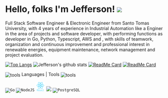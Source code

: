 # Hello, folks  I'm Jefferson! <img src="https://raw.githubusercontent.com/MartinHeinz/MartinHeinz/master/wave.gif" width="30px">

Full Stack Software Engineer & Electronic Engineer from Santo Tomas University, with 4 years of experience in Industrial Automation like a Enginer in the area of projects and software developer, with performing functions as developer in Go, Python, Typescript, AWS and , with skills of teamwork, organization and continuous improvement and professional interest in renewable energies, equipment maintenance, network management and project evaluation.

[![Top Langs](https://github-readme-stats.vercel.app/api/top-langs/?username=jeffleon&langs_count=8&layout=compact&show_icons=true&theme=tokyonight)](https://github.com/jeffleon/github-readme-stats)
![Jefferson's github stats](https://github-readme-stats.vercel.app/api?username=jeffleon&show_icons=true&theme=tokyonight)
[![ReadMe Card](https://github-readme-stats.vercel.app/api/pin/?username=jeffleon&repo=Oauth_&show_icons=true&theme=tokyonight)](https://github.com/jeffleon/Oauth_)
[![ReadMe Card](https://github-readme-stats.vercel.app/api/pin/?username=jeffleon&repo=grpc&show_icons=true&theme=tokyonight)](https://github.com/jeffleon/grpc)


<img width="30" alt="tools" src="https://camo.githubusercontent.com/beb64ff21c883e318e4f5db5231c2ba4175705bea1c9249e82a41ab375db4f75/68747470733a2f2f6d65646961322e67697068792e636f6d2f6d656469612f51737347456d706b79454f684243623765312f67697068792e6769663f6369643d656366303565343761306e336769316266716e74716d6f62386739616964316f796a327772336473336d67373030626c267269643d67697068792e676966"  align="center"/> Languages | Tools <img width="30" alt="tools" src="https://camo.githubusercontent.com/beb64ff21c883e318e4f5db5231c2ba4175705bea1c9249e82a41ab375db4f75/68747470733a2f2f6d65646961322e67697068792e636f6d2f6d656469612f51737347456d706b79454f684243623765312f67697068792e6769663f6369643d656366303565343761306e336769316266716e74716d6f62386739616964316f796a327772336473336d67373030626c267269643d67697068792e676966"  align="center"/>
 </h4>
 
<code><img src="https://raw.githubusercontent.com/danielcranney/readme-generator/main/public/icons/skills/go-colored.svg" width="30" height="30" alt="Go" /></code>
<code><img src="https://raw.githubusercontent.com/danielcranney/readme-generator/main/public/icons/skills/nodejs-colored.svg" width="30" height="30" alt="NodeJS" /></code>
<code><img src="https://raw.githubusercontent.com/devicons/devicon/master/icons/react/react-original-wordmark.svg" width="30" height="30"/></code>
<code><img src="https://cdn.jsdelivr.net/gh/devicons/devicon/icons/python/python-original.svg" width="30"/></code>
<code><img src="https://raw.githubusercontent.com/danielcranney/readme-generator/main/public/icons/skills/postgresql-colored.svg" width="30" height="30" alt="PostgreSQL" /></code>

<!--
**jeffleon/jeffleon** is a ✨ _special_ ✨ repository because its `README.md` (this file) appears on your GitHub profile.

Here are some ideas to get you started:

- 🔭 I’m currently working on ...
- 🌱 I’m currently learning ...
- 👯 I’m looking to collaborate on ...
- 🤔 I’m looking for help with ...
- 💬 Ask me about ...
- 📫 How to reach me: ...
- 😄 Pronouns: ...
- ⚡ Fun fact: ...
-->
